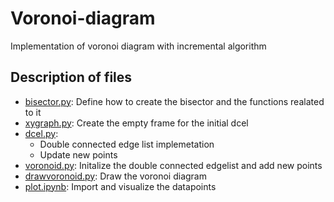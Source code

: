 # Voronoi-diagram
Implementation of voronoi diagram with incremental algorithm
## Description of files
* [bisector.py](/bisector.py): Define how to create the bisector and the functions realated to it
* [xygraph.py](/xygraph.py): Create the empty frame for the initial dcel
* [dcel.py](/dcel.py): 
  * Double connected edge list implemetation
  * Update new points
* [voronoid.py](/voronoid.py): Initalize the double connected edgelist and add new points
* [drawvoronoid.py](/drawvoronoid.py): Draw the voronoi diagram
* [plot.ipynb](/plot.ipynb): Import and visualize the datapoints
